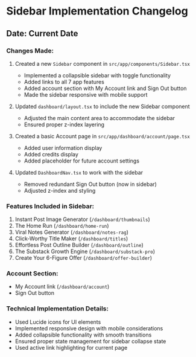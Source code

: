 # Sidebar Implementation Changelog

## Date: Current Date

### Changes Made:

1. Created a new `Sidebar` component in `src/app/components/Sidebar.tsx`
   - Implemented a collapsible sidebar with toggle functionality
   - Added links to all 7 app features
   - Added account section with My Account link and Sign Out button
   - Made the sidebar responsive with mobile support

2. Updated `dashboard/layout.tsx` to include the new Sidebar component
   - Adjusted the main content area to accommodate the sidebar
   - Ensured proper z-index layering

3. Created a basic Account page in `src/app/dashboard/account/page.tsx`
   - Added user information display
   - Added credits display
   - Added placeholder for future account settings

4. Updated `DashboardNav.tsx` to work with the sidebar
   - Removed redundant Sign Out button (now in sidebar)
   - Adjusted z-index and styling

### Features Included in Sidebar:

1. Instant Post Image Generator (`/dashboard/thumbnails`)
2. The Home Run (`/dashboard/home-run`)
3. Viral Notes Generator (`/dashboard/notes-rag`)
4. Click-Worthy Title Maker (`/dashboard/titles`)
5. Effortless Post Outline Builder (`/dashboard/outline`)
6. The Substack Growth Engine (`/dashboard/substack-pro`)
7. Create Your 6-Figure Offer (`/dashboard/offer-builder`)

### Account Section:
- My Account link (`/dashboard/account`)
- Sign Out button

### Technical Implementation Details:
- Used Lucide icons for UI elements
- Implemented responsive design with mobile considerations
- Added collapsible functionality with smooth transitions
- Ensured proper state management for sidebar collapse state
- Used active link highlighting for current page 